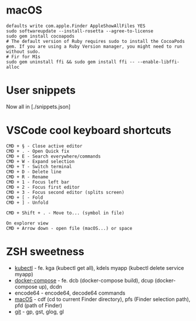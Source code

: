 # macOS
```
defaults write com.apple.Finder AppleShowAllFiles YES
sudo softwareupdate --install-rosetta --agree-to-license
sudo gem install cocoapods
# The default version of Ruby requires sudo to install the CocoaPods gem. If you are using a Ruby Version manager, you might need to run without sudo.
# Fir for M1s
sudo gem uninstall ffi && sudo gem install ffi -- --enable-libffi-alloc
```

# User snippets
Now all in [./snippets.json]

# VSCode cool keyboard shortcuts
```
CMD + § - Close active editor
CMD + . - Open Quick fix
CMD + E - Search everywhere/commands
CMD + W - Expand selection
CMD + T - Switch terminal
CMD + D - Delete line
CMD + R - Rename
CMD + 1 - Focus left bar
CMD + 2 - Focus first editor
CMD + 3 - Focus second editor (splits screen)
CMD + [ - Fold
CMD + ] - Unfold

CMD + Shift + . - Move to... (symbol in file)

On explorer view
CMD + Arrow down - open file (macOS...) or space
```

# ZSH sweetness
+ [kubectl](https://github.com/robbyrussell/oh-my-zsh/tree/master/plugins/kubectl) - fe. kga (kubectl get all), kdels myapp (kubectl delete service myapp)
+ [docker-compose](https://github.com/robbyrussell/oh-my-zsh/tree/master/plugins/docker-compose) - fe. dcb (docker-compose build), dcup (docker-compose up), dcdn
+ encode64 - encode64, decode64 commands
+ [macOS](https://github.com/robbyrussell/oh-my-zsh/tree/master/plugins/osx) - cdf (cd to current Finder directory), pfs (Finder selection path), pfd (path of Finder)
+ [git](https://github.com/robbyrussell/oh-my-zsh/wiki/Plugin:git) - gp, gst, glog, gl
